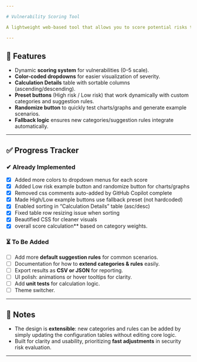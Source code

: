 ```yaml
---

# Vulnerability Scoring Tool

A lightweight web-based tool that allows you to score potential risks to a company and determine how soon they should be addressed. It also provides potential solutions and visual insights for decision-making.

---
```


## 🚀 Features

* Dynamic **scoring system** for vulnerabilities (0–5 scale).
* **Color-coded dropdowns** for easier visualization of severity.
* **Calculation Details** table with sortable columns (ascending/descending).
* **Preset buttons** (High risk / Low risk) that work dynamically with custom categories and suggestion rules.
* **Randomize button** to quickly test charts/graphs and generate example scenarios.
* **Fallback logic** ensures new categories/suggestion rules integrate automatically.

---

## ✅ Progress Tracker

### ✔ Already Implemented

* [x] Added more colors to dropdown menus for each score
* [x] Added Low risk example button and randomize button for charts/graphs
* [x] Removed css comments auto-added by GitHub Copilot complete
* [x] Made High/Low example buttons use fallback preset (not hardcoded)
* [x] Enabled sorting in “Calculation Details” table (asc/desc)
* [x] Fixed table row resizing issue when sorting
* [x] Beautified CSS for cleaner visuals
* [x] overall score calculation** based on category weights.

### ⏳ To Be Added

* [ ] Add more **default suggestion rules** for common scenarios.
* [ ] Documentation for how to **extend categories & rules** easily.
* [ ] Export results as **CSV or JSON** for reporting.
* [ ] UI polish: animations or hover tooltips for clarity.
* [ ] Add **unit tests** for calculation logic.
* [ ] Theme switcher.

---

## 📌 Notes

* The design is **extensible**: new categories and rules can be added by simply updating the configuration tables without editing core logic.
* Built for clarity and usability, prioritizing **fast adjustments** in security risk evaluation.

---
